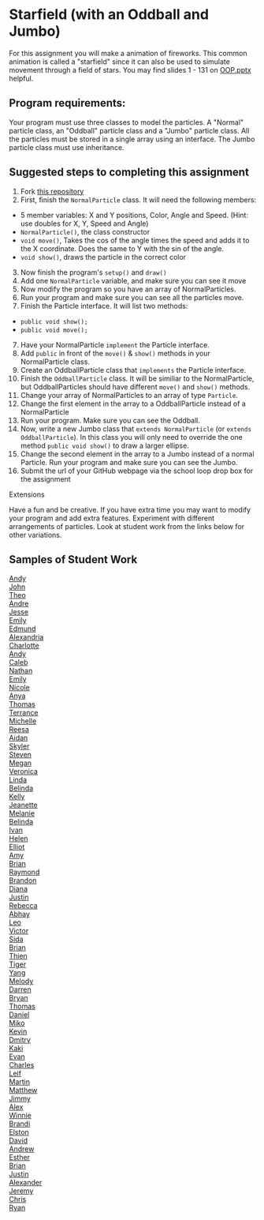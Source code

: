 Starfield (with an Oddball and Jumbo)
=========================
For this assignment you will make a animation of fireworks. This common animation is called a "starfield" since it can also be used to simulate movement through a field of stars. You may find slides 1 - 131 on <a href="https://drive.google.com/open?id=0Bz2ZkT6qWPYTN3NOQkh1eGR4Wmc">OOP.pptx</a> helpful.
 
Program requirements:
---------------------
Your program must use three classes to model the particles. A "Normal" particle class, an "Oddball" particle class and a "Jumbo" particle class. All the particles must be stored in a single array using an interface. The Jumbo particle class must use inheritance.

Suggested steps to completing this assignment
-----------------------------------
1. Fork [this repository](https://github.com/APCSLowell/Starfield)  
2. First, finish the `NormalParticle` class. It will need the following members:
  * 5 member variables: X and Y positions, Color, Angle and Speed. (Hint: use doubles for X, Y, Speed and Angle)
  * `NormalParticle()`, the class constructor
  * `void move()`, Takes the cos of the angle times the speed and adds it to the X coordinate. Does the same to Y with the sin of the angle.
  * `void show()`, draws the particle in the correct color
3. Now finish the program's `setup()` and `draw()`
4. Add one `NormalParticle` variable, and make sure you can see it move
5. Now modify the program so you have an array of NormalParticles.
6. Run your program and make sure you can see all the particles move.
6. Finish the Particle interface. It will list two methods:
  * `public void show();`
  * `public void move();`
7. Have your NormalParticle `implement` the Particle interface.
8. Add `public` in front of the `move()` & `show()` methods in your NormalParticle class.
9. Create an OddballParticle class that `implements` the Particle interface.
10. Finish the `OddballParticle` class. It will be similiar to the NormalParticle, but OddballParticles should have different `move()` and `show()` methods.
11. Change your array of NormalParticles to an array of type `Particle`.
12. Change the first element in the array to a OddballParticle instead of a NormalParticle
13. Run your program. Make sure you can see the Oddball.
13. Now, write a new Jumbo class that `extends NormalParticle` (or `extends OddballParticle`). In this class you will only need to override the one method `public void show()` to draw a larger ellipse. 
14. Change the second element in the array to a Jumbo instead of a normal Particle. Run your program and make sure you can see the Jumbo.
15. Submit the url of your GitHub webpage via the school loop drop box for the assignment   

Extensions  

Have a fun and be creative. If you have extra time you may want to modify your program and add extra features. Experiment with different arrangements of particles. Look at student work from the links below for other variations.

Samples of Student Work
-----------------------
[Andy](http://anonymous001.github.io/Starfield/)  
[John](http://jcdente.github.io/Starfield/)  
[Theo](http://awesomestickman.github.io/Starfield/)  
[Andre](http://ardzejafyl.github.io/Starfield/)  
[Jesse](http://jessew927.github.io/Starfield/)  
[Emily](http://mkwan13.github.io/Starfield/)  
[Edmund](http://firework999363.github.io/Starfield/)  
[Alexandria](http://alexandria893.github.io/Starfield/)  
[Charlotte](http://charzan.github.io/Starfield/)  
[Andy](http://huangandy54.github.io/Starfield/)  
[Caleb](http://caleblowellapcs.github.io/Starfield/)  
[Nathan](http://noobsicle.github.io/Starfield/)  
[Emily](http://emyee19.github.io/Starfield/)  
[Nicole](http://nicolethai.github.io/Starfield/)  
[Anya](http://anyacakes.github.io/Starfield/)  
[Thomas](http://leechak.github.io/Starfield/)  
[Terrance](http://auxoworks.github.io/Starfield/)  
[Michelle](http://xmichellex.github.io/Starfield/)  
[Reesa](http://aljini.github.io/Starfield/)  
[Aidan](http://hakyojin.github.io/Starfield/)  
[Skyler](http://skymefly.github.io/Starfield/)  
[Steven](http://crzysteven.github.io/Starfield/)  
[Megan](http://meegee98.github.io/Starfield/)  
[Veronica](http://vewhite.github.io/Starfield/)  
[Linda](http://wanglindal.github.io/Starfield/)  
[Belinda](http://belindatan.github.io/Starfield/)  
[Kelly](http://kellyhuang21.github.io/Starfield/)  
[Jeanette](http://roquefortt.github.io/Starfield/)  
[Melanie](http://melaniepeng.github.io/Starfield/)  
[Belinda](http://apcshoward.github.io/Starfield/)  
[Ivan](http://greypoupon.github.io/Starfield/)  
[Helen](http://hezhang2.github.io/Starfield/)  
[Elliot](http://elliottdebruin.github.io/Starfield/)  
[Amy](http://amhe3.github.io/Starfield/)  
[Brian](http://brianlam37.github.io/Starfield/)  
[Raymond](http://raymondshew.github.io/Starfield/)  
[Brandon](http://brfong1.github.io/Starfield/)  
[Diana](http://dianaguan.github.io/Starfield/)  
[Justin](http://theotherjustin.github.io/Starfield/)  
[Rebecca](http://rebeckur.github.io/Starfield/)  
[Abhay](http://negiabhay98.github.io/Starfield/)  
[Leo](http://lkitano.github.io/Starfield/)  
[Victor](http://anonymousm3xican.github.io/Starfield/)  
[Sida](http://sidaqin.github.io/Starfield/)  
[Brian](http://btx123.github.io/Starfield/)  
[Thien](http://thtran1.github.io/Starfield/)  
[Tiger](http://tigerrlao.github.io/Starfield/)  
[Yang](http://giangd.github.io/Starfield/)  
[Melody](http://itsmelodious.github.io/Starfield/)  
[Darren](http://darrenapcs.github.io/Starfield/)  
[Bryan](http://articlegend.github.io/Starfield/)  
[Thomas](http://whatarethose.github.io/Starfield/)  
[Daniel](http://donutdaniel.github.io/Starfield/)  
[Miko](http://mikolajkrajewski.github.io/Starfield/)  
[Kevin](http://oohklim.github.io/Starfield/)  
[Dmitry](http://dkuliaev.github.io/Starfield/)  
[Kaki](http://kaki123.github.io/Starfield/)  
[Evan](http://evhuang.github.io/Starfield/)  
[Charles](https://github.com/APCSLowell/Starfield)  
[Leif](http://leifmorgan.github.io/Starfield/)  
[Martin](http://marrtinj.github.io/Starfield/)  
[Matthew](http://yeahmatts.github.io/Starfield/)  
[Jimmy](http://furiouspenguins.github.io/Starfield/)  
[Alex](http://alexlo1.github.io/Starfield/)  
[Winnie](http://winnie3269.github.io/Starfield/)  
[Brandi](http://brw1221.github.io/Starfield/)  
[Elston](http://458elma.github.io/Starfield/)  
[David](http://unuse45.github.io/Starfield/)  
[Andrew](http://frostytimp.github.io/Starfield/)  
[Esther](http://elam2016.github.io/Starfield/)  
[Brian](http://librian415.github.io/Starfield/)  
[Justin](http://justinleong360.github.io/Starfield/)  
[Alexander](http://alzhu1.github.io/Starfield/)  
[Jeremy](http://gitrektapcs.github.io/Starfield/)  
[Chris](http://cjlim2007apcs.github.io/Starfield/)  
[Ryan](http://ryanjacko.github.io/Starfield/)  
